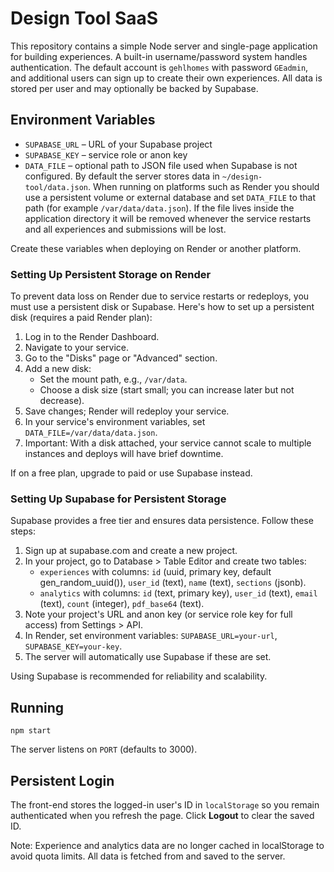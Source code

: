 # Design Tool SaaS

This repository contains a simple Node server and single-page application for building experiences. A built-in username/password system handles authentication. The default account is `gehlhomes` with password `GEadmin`, and additional users can sign up to create their own experiences. All data is stored per user and may optionally be backed by Supabase.

## Environment Variables

- `SUPABASE_URL` – URL of your Supabase project
- `SUPABASE_KEY` – service role or anon key
- `DATA_FILE` – optional path to JSON file used when Supabase is not configured.
  By default the server stores data in `~/design-tool/data.json`. When running
  on platforms such as Render you should use a persistent volume or external
  database and set `DATA_FILE` to that path (for example `/var/data/data.json`).
  If the file lives inside the application directory it will be removed whenever
  the service restarts and all experiences and submissions will be lost.

Create these variables when deploying on Render or another platform.

### Setting Up Persistent Storage on Render

To prevent data loss on Render due to service restarts or redeploys, you must use a persistent disk or Supabase. Here's how to set up a persistent disk (requires a paid Render plan):

1. Log in to the Render Dashboard.
2. Navigate to your service.
3. Go to the "Disks" page or "Advanced" section.
4. Add a new disk:
   - Set the mount path, e.g., `/var/data`.
   - Choose a disk size (start small; you can increase later but not decrease).
5. Save changes; Render will redeploy your service.
6. In your service's environment variables, set `DATA_FILE=/var/data/data.json`.
7. Important: With a disk attached, your service cannot scale to multiple instances and deploys will have brief downtime.

If on a free plan, upgrade to paid or use Supabase instead.

### Setting Up Supabase for Persistent Storage

Supabase provides a free tier and ensures data persistence. Follow these steps:

1. Sign up at supabase.com and create a new project.
2. In your project, go to Database > Table Editor and create two tables:
   - `experiences` with columns: `id` (uuid, primary key, default gen_random_uuid()), `user_id` (text), `name` (text), `sections` (jsonb).
   - `analytics` with columns: `id` (text, primary key), `user_id` (text), `email` (text), `count` (integer), `pdf_base64` (text).
3. Note your project's URL and anon key (or service role key for full access) from Settings > API.
4. In Render, set environment variables: `SUPABASE_URL=your-url`, `SUPABASE_KEY=your-key`.
5. The server will automatically use Supabase if these are set.

Using Supabase is recommended for reliability and scalability.

## Running

```
npm start
```

The server listens on `PORT` (defaults to 3000).

## Persistent Login

The front-end stores the logged-in user's ID in `localStorage` so you remain
authenticated when you refresh the page. Click **Logout** to clear the saved
ID.

Note: Experience and analytics data are no longer cached in localStorage to avoid quota limits. All data is fetched from and saved to the server.
